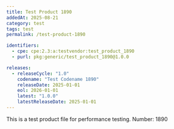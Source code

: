 ```yaml
---
title: Test Product 1890
addedAt: 2025-08-21
category: test
tags: test
permalink: /test-product-1890

identifiers:
  - cpe: cpe:2.3:a:testvendor:test_product_1890
  - purl: pkg:generic/test_product_1890@1.0.0

releases:
  - releaseCycle: "1.0"
    codename: "Test Codename 1890"
    releaseDate: 2025-01-01
    eol: 2026-01-01
    latest: "1.0.0"
    latestReleaseDate: 2025-01-01
---
```


This is a test product file for performance testing. Number: 1890
